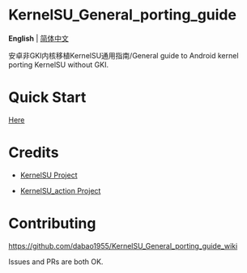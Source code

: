 # KernelSU_General_porting_guide

 **English** | [简体中文](README-zh_CN.md)

安卓非GKI内核移植KernelSU通用指南/General guide to Android kernel porting KernelSU without GKI.
# Quick Start
[Here](https://github.com/dabao1955/KernelSU_General_porting_guide/wiki)
# Credits
- [KernelSU Project](https://github.com/tiann/KernelSU)

- [KernelSU_action Project](https://github.com/xiaoleGun/KernelSU_Action)
# Contributing
https://github.com/dabao1955/KernelSU_General_porting_guide_wiki

Issues and PRs are both OK.
